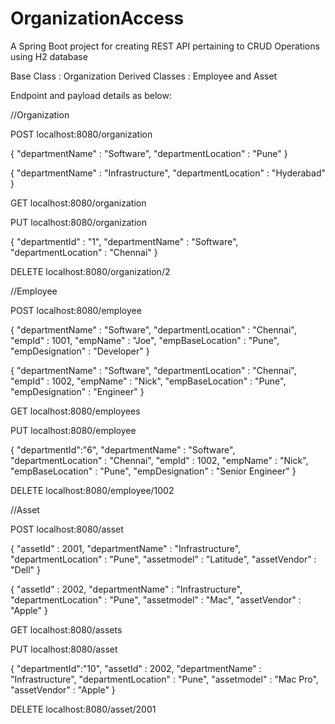 # OrganizationAccess

A Spring Boot project for creating REST API pertaining to CRUD Operations using H2 database

Base Class : Organization
Derived Classes : Employee and Asset

Endpoint and payload details as below:

//Organization

POST
localhost:8080/organization

{
    "departmentName" : "Software",
    "departmentLocation" : "Pune"
}

{
    "departmentName" : "Infrastructure",
    "departmentLocation" : "Hyderabad"
}

GET
localhost:8080/organization

PUT
localhost:8080/organization 

{
    "departmentId" : "1",
    "departmentName" : "Software",
    "departmentLocation" : "Chennai"
}

DELETE
localhost:8080/organization/2

//Employee

POST
localhost:8080/employee

{
 "departmentName" : "Software",
 "departmentLocation" : "Chennai",
 "empId" : 1001,
 "empName" : "Joe",
 "empBaseLocation" : "Pune",
 "empDesignation" : "Developer"
}

{
 "departmentName" : "Software",
 "departmentLocation" : "Chennai",
 "empId" : 1002,
 "empName" : "Nick",
 "empBaseLocation" : "Pune",
 "empDesignation" : "Engineer"
}

GET
localhost:8080/employees

PUT 
localhost:8080/employee

{
 "departmentId":"6",
 "departmentName" : "Software",
 "departmentLocation" : "Chennai",
 "empId" : 1002,
 "empName" : "Nick",
 "empBaseLocation" : "Pune",
 "empDesignation" : "Senior Engineer"
}

DELETE
localhost:8080/employee/1002


//Asset

POST
localhost:8080/asset

{
"assetId" : 2001,
"departmentName" : "Infrastructure",
"departmentLocation" : "Pune",
"assetmodel" : "Latitude",
"assetVendor" : "Dell"
}


{
"assetId" : 2002,
"departmentName" : "Infrastructure",
"departmentLocation" : "Pune",
"assetmodel" : "Mac",
"assetVendor" : "Apple"
}

GET
localhost:8080/assets

PUT
localhost:8080/asset

{
 "departmentId":"10",
"assetId" : 2002,
"departmentName" : "Infrastructure",
"departmentLocation" : "Pune",
"assetmodel" : "Mac Pro",
"assetVendor" : "Apple"
}

DELETE
localhost:8080/asset/2001

